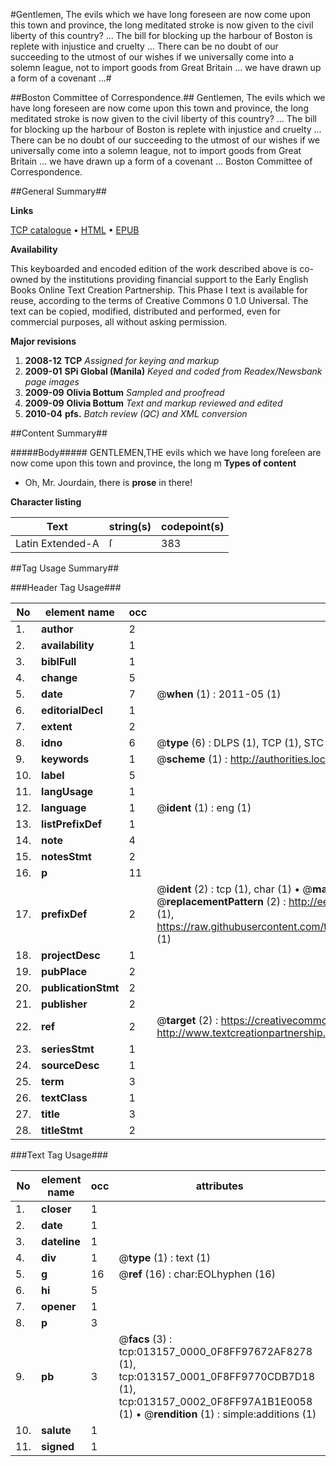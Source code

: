 #Gentlemen, The evils which we have long foreseen are now come upon this town and province, the long meditated stroke is now given to the civil liberty of this country? ... The bill for blocking up the harbour of Boston is replete with injustice and cruelty ... There can be no doubt of our succeeding to the utmost of our wishes if we universally come into a solemn league, not to import goods from Great Britain ... we have drawn up a form of a covenant ...#

##Boston Committee of Correspondence.##
Gentlemen, The evils which we have long foreseen are now come upon this town and province, the long meditated stroke is now given to the civil liberty of this country? ... The bill for blocking up the harbour of Boston is replete with injustice and cruelty ... There can be no doubt of our succeeding to the utmost of our wishes if we universally come into a solemn league, not to import goods from Great Britain ... we have drawn up a form of a covenant ...
Boston Committee of Correspondence.

##General Summary##

**Links**

[TCP catalogue](http://www.ota.ox.ac.uk/tcp/)  • 
[HTML](http://tei.it.ox.ac.uk/tcp/Texts-HTML/free/N10/N10378.html)  • 
[EPUB](http://tei.it.ox.ac.uk/tcp/Texts-EPUB/free/N10/N10378.epub)

**Availability**

This keyboarded and encoded edition of the
	       work described above is co-owned by the institutions
	       providing financial support to the Early English Books
	       Online Text Creation Partnership. This Phase I text is
	       available for reuse, according to the terms of Creative
	       Commons 0 1.0 Universal. The text can be copied,
	       modified, distributed and performed, even for
	       commercial purposes, all without asking permission.

**Major revisions**

1. __2008-12__ __TCP__ *Assigned for keying and markup*
1. __2009-01__ __SPi Global (Manila)__ *Keyed and coded from Readex/Newsbank page images*
1. __2009-09__ __Olivia Bottum__ *Sampled and proofread*
1. __2009-09__ __Olivia Bottum__ *Text and markup reviewed and edited*
1. __2010-04__ __pfs.__ *Batch review (QC) and XML conversion*

##Content Summary##

#####Body#####
GENTLEMEN,THE evils which we have long foreſeen are now come upon this town and province, the long m
**Types of content**

  * Oh, Mr. Jourdain, there is **prose** in there!

**Character listing**


|Text|string(s)|codepoint(s)|
|---|---|---|
|Latin Extended-A|ſ|383|

##Tag Usage Summary##

###Header Tag Usage###

|No|element name|occ|attributes|
|---|---|---|---|
|1.|__author__|2||
|2.|__availability__|1||
|3.|__biblFull__|1||
|4.|__change__|5||
|5.|__date__|7| @__when__ (1) : 2011-05 (1)|
|6.|__editorialDecl__|1||
|7.|__extent__|2||
|8.|__idno__|6| @__type__ (6) : DLPS (1), TCP (1), STC (1), NOTIS (1), IMAGE-SET (1), EVANS-CITATION (1)|
|9.|__keywords__|1| @__scheme__ (1) : http://authorities.loc.gov/ (1)|
|10.|__label__|5||
|11.|__langUsage__|1||
|12.|__language__|1| @__ident__ (1) : eng (1)|
|13.|__listPrefixDef__|1||
|14.|__note__|4||
|15.|__notesStmt__|2||
|16.|__p__|11||
|17.|__prefixDef__|2| @__ident__ (2) : tcp (1), char (1)  •  @__matchPattern__ (2) : ([0-9\-]+):([0-9IVX]+) (1), (.+) (1)  •  @__replacementPattern__ (2) : http://eebo.chadwyck.com/downloadtiff?vid=$1&page=$2 (1), https://raw.githubusercontent.com/textcreationpartnership/Texts/master/tcpchars.xml#$1 (1)|
|18.|__projectDesc__|1||
|19.|__pubPlace__|2||
|20.|__publicationStmt__|2||
|21.|__publisher__|2||
|22.|__ref__|2| @__target__ (2) : https://creativecommons.org/publicdomain/zero/1.0/ (1), http://www.textcreationpartnership.org/docs/. (1)|
|23.|__seriesStmt__|1||
|24.|__sourceDesc__|1||
|25.|__term__|3||
|26.|__textClass__|1||
|27.|__title__|3||
|28.|__titleStmt__|2||


###Text Tag Usage###

|No|element name|occ|attributes|
|---|---|---|---|
|1.|__closer__|1||
|2.|__date__|1||
|3.|__dateline__|1||
|4.|__div__|1| @__type__ (1) : text (1)|
|5.|__g__|16| @__ref__ (16) : char:EOLhyphen (16)|
|6.|__hi__|5||
|7.|__opener__|1||
|8.|__p__|3||
|9.|__pb__|3| @__facs__ (3) : tcp:013157_0000_0F8FF97672AF8278 (1), tcp:013157_0001_0F8FF9770CDB7D18 (1), tcp:013157_0002_0F8FF97A1B1E0058 (1)  •  @__rendition__ (1) : simple:additions (1)|
|10.|__salute__|1||
|11.|__signed__|1||
